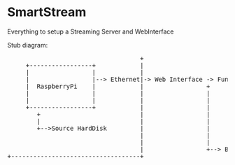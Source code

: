 SmartStream
===========

Everything to setup a Streaming Server and WebInterface



Stub diagram: 




<pre>                                    +
     +-----------------+            |
     |                 |            |
     |                 |--&gt; Ethernet|-&gt; Web Interface -&gt; Functions available:
     |  RaspberryPi    |            |                 +     * Stream a movie in the browser(Choose
     |                 |            |                 |       from index)
     |                 |            |                 |     * Output the movie through HDMI
     +-----------------+            |                 |
        +                           |                 |
        |                           |                 |
        +--&gt;Source HardDisk         |                 |
                                    |                 |
                                    |                 |
                                    |                 +--&gt; Button to force the creation of an index
+-----------------------------------+</pre>
